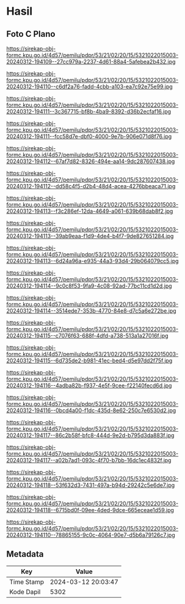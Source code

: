 # Hasil

## Foto C Plano

https://sirekap-obj-formc.kpu.go.id/4d57/pemilu/pdpr/53/21/02/20/15/5321022015003-20240312-194109--27cc979a-2237-4d61-88a4-5afebea2b432.jpg

https://sirekap-obj-formc.kpu.go.id/4d57/pemilu/pdpr/53/21/02/20/15/5321022015003-20240312-194110--c6df2a76-fadd-4cbb-a103-ea7c92e75e99.jpg

https://sirekap-obj-formc.kpu.go.id/4d57/pemilu/pdpr/53/21/02/20/15/5321022015003-20240312-194111--3c367715-bf8b-4ba9-8392-d36b2ecfaf16.jpg

https://sirekap-obj-formc.kpu.go.id/4d57/pemilu/pdpr/53/21/02/20/15/5321022015003-20240312-194111--fcc58d7e-dbf0-4000-9e7b-906e071d8f76.jpg

https://sirekap-obj-formc.kpu.go.id/4d57/pemilu/pdpr/53/21/02/20/15/5321022015003-20240312-194112--67af7d82-8326-494e-aa14-9dc287607438.jpg

https://sirekap-obj-formc.kpu.go.id/4d57/pemilu/pdpr/53/21/02/20/15/5321022015003-20240312-194112--dd58c4f5-d2b4-48d4-acea-4276bbeaca71.jpg

https://sirekap-obj-formc.kpu.go.id/4d57/pemilu/pdpr/53/21/02/20/15/5321022015003-20240312-194113--f3c286ef-12da-4649-a061-639b68dab8f2.jpg

https://sirekap-obj-formc.kpu.go.id/4d57/pemilu/pdpr/53/21/02/20/15/5321022015003-20240312-194113--39ab9eaa-f1d9-4de4-b4f7-9de827651284.jpg

https://sirekap-obj-formc.kpu.go.id/4d57/pemilu/pdpr/53/21/02/20/15/5321022015003-20240312-194113--6d24a96a-e935-44a3-93d4-29b064079cc5.jpg

https://sirekap-obj-formc.kpu.go.id/4d57/pemilu/pdpr/53/21/02/20/15/5321022015003-20240312-194114--9c0c8f53-9fa9-4c08-92ad-77bc11cd1d2d.jpg

https://sirekap-obj-formc.kpu.go.id/4d57/pemilu/pdpr/53/21/02/20/15/5321022015003-20240312-194114--3514ede7-353b-4770-84e8-d7c5a6e272be.jpg

https://sirekap-obj-formc.kpu.go.id/4d57/pemilu/pdpr/53/21/02/20/15/5321022015003-20240312-194115--c7076f63-688f-4dfd-a738-513a1a27016f.jpg

https://sirekap-obj-formc.kpu.go.id/4d57/pemilu/pdpr/53/21/02/20/15/5321022015003-20240312-194115--6d735de2-b981-41ec-bed4-d5e97dd2f75f.jpg

https://sirekap-obj-formc.kpu.go.id/4d57/pemilu/pdpr/53/21/02/20/15/5321022015003-20240312-194116--4adba82b-f937-4e5f-9cee-f22140fecd6d.jpg

https://sirekap-obj-formc.kpu.go.id/4d57/pemilu/pdpr/53/21/02/20/15/5321022015003-20240312-194116--0bcd4a00-f1dc-435d-8e62-250c7e6530d2.jpg

https://sirekap-obj-formc.kpu.go.id/4d57/pemilu/pdpr/53/21/02/20/15/5321022015003-20240312-194117--86c2b58f-bfc8-444d-9e2d-b795d3da883f.jpg

https://sirekap-obj-formc.kpu.go.id/4d57/pemilu/pdpr/53/21/02/20/15/5321022015003-20240312-194117--a02b7ad1-093c-4f70-b7bb-16dc1ec4832f.jpg

https://sirekap-obj-formc.kpu.go.id/4d57/pemilu/pdpr/53/21/02/20/15/5321022015003-20240312-194118--53f632d3-7431-497a-b94d-29242c5e6de7.jpg

https://sirekap-obj-formc.kpu.go.id/4d57/pemilu/pdpr/53/21/02/20/15/5321022015003-20240312-194118--6715bd0f-09ee-4ded-9dce-665eceae1d59.jpg

https://sirekap-obj-formc.kpu.go.id/4d57/pemilu/pdpr/53/21/02/20/15/5321022015003-20240312-194110--78865155-9c0c-4064-90e7-d5b6a79126c7.jpg


## Metadata

| Key        | Value               |
| ---------- | ------------------- |
| Time Stamp | 2024-03-12 20:03:47 |
| Kode Dapil | 5302                |



